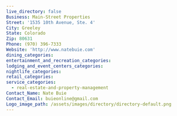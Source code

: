 ```yaml
---
live_directory: false
Business: Main-Street Properties
Street: '1535 10th Avenue, Ste. 4'
City: Greeley
State: Colorado
Zip: 80631
Phone: (970) 396-7333
Website: 'http://www.natebuie.com'
dining_categories:
entertainment_and_recreation_categories:
lodging_and_event_centers_categories:
nightlife_categories:
retail_categories:
service_categories:
  - real-estate-and-property-management
Contact_Name: Nate Buie
Contact_Email: buieonline@gmail.com
Logo_image_path: /assets/images/directory/directory-default.png
---
```


